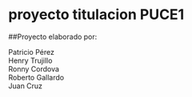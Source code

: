 # proyecto titulacion PUCE1
##Proyecto elaborado por:
<dt>Patricio Pérez
<dt>Henry Trujillo
<dt>Ronny Cordova
<dt>Roberto Gallardo
<dt>Juan Cruz
